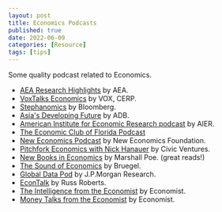 ```yaml
---
layout: post
title: Economics Podcasts
published: true
date: 2022-06-09
categories: [Resource]
tags: [tips]
---
```


Some quality podcast related to Economics.

- [AEA Research Highlights](https://podcasts.apple.com/jp/podcast/aea-research-highlights/id1509480035) by AEA.
- [VoxTalks Economics](https://podcasts.apple.com/jp/podcast/voxtalks-economics/id1413723815) by VOX, CERP.
- [Stephanomics](https://podcasts.apple.com/jp/podcast/stephanomics/id1038108799) by Bloomberg.
- [Asia's Developing Future](https://podcasts.apple.com/jp/podcast/asias-developing-future/id1214820951) by ADB.
- [American Institute for Economic Research podcast](https://podcasts.apple.com/jp/podcast/american-institute-for-economic-research/id1475285499) by AIER.
- [The Economic Club of Florida Podcast](https://podcasts.apple.com/jp/podcast/the-economic-club-of-florida-podcast/id1577846968)
- [New Economics Podcast](https://podcasts.apple.com/jp/podcast/new-economics-podcast/id970353148) by New Economics Foundation.
- [Pitchfork Economics with Nick Hanauer](https://podcasts.apple.com/jp/podcast/pitchfork-economics-with-nick-hanauer/id1445901378) by Civic Ventures.
- [New Books in Economics](https://podcasts.apple.com/jp/podcast/new-books-in-economics/id425187524) by Marshall Poe. (great reads!)
- [The Sound of Economics](https://podcasts.apple.com/jp/podcast/the-sound-of-economics/id1124063625) by Bruegel.
- [Global Data Pod](https://podcasts.apple.com/jp/podcast/global-data-pod/id1576857391) by J.P.Morgan Research.
- [EconTalk](https://podcasts.apple.com/jp/podcast/econtalk/id135066958) by Russ Roberts.
- [The Intelligence from the Economist](https://podcasts.apple.com/jp/podcast/the-intelligence-from-the-economist/id1449631195) by Economist.
- [Money Talks from the Economist](https://podcasts.apple.com/jp/podcast/money-talks-from-the-economist/id420929545) by Economist.